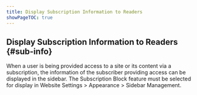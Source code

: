 ```yaml
---
title: Display Subscription Information to Readers
showPageTOC: true
---
```


## Display Subscription Information to Readers {#sub-info}

When a user is being provided access to a site or its content via a subscription, the information of the subscriber providing access can be displayed in the sidebar. The Subscription Block feature must be selected for display in Website Settings > Appearance > Sidebar Management.
